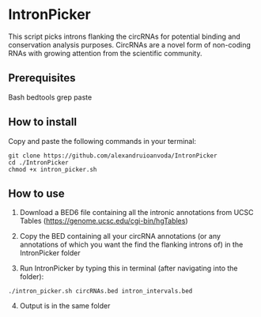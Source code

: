 # IntronPicker
This script picks introns flanking the circRNAs for potential binding and conservation analysis purposes.
CircRNAs are a novel form of non-coding RNAs with growing attention from the scientific community.

## Prerequisites
Bash
bedtools
grep
paste

## How to install
Copy and paste the following commands in your terminal:
```
git clone https://github.com/alexandruioanvoda/IntronPicker
cd ./IntronPicker
chmod +x intron_picker.sh
```
## How to use

1. Download a BED6 file containing all the intronic annotations from UCSC Tables (https://genome.ucsc.edu/cgi-bin/hgTables)

2. Copy the BED containing all your circRNA annotations (or any annotations of which you want the find the flanking introns of) in the IntronPicker folder

3. Run IntronPicker by typing this in terminal (after navigating into the folder):
```
./intron_picker.sh circRNAs.bed intron_intervals.bed
```
4. Output is in the same folder
